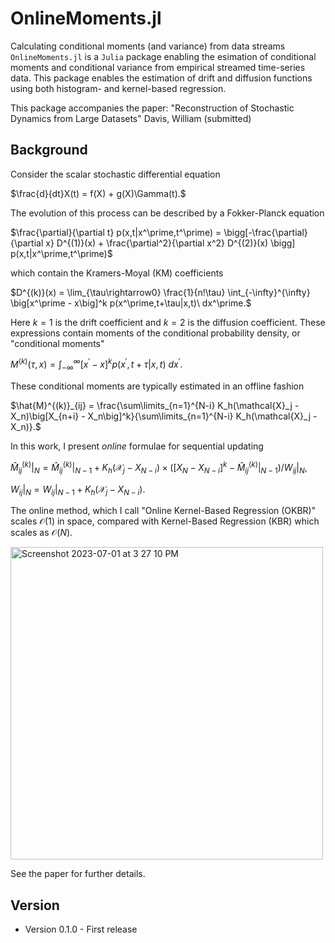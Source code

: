 # OnlineMoments.jl
Calculating conditional moments (and variance) from data streams
`OnlineMoments.jl` is a `Julia` package enabling the esimation of conditional moments and conditional variance from empirical streamed time-series data.
This package enables the estimation of drift and diffusion functions using both histogram- and kernel-based regression.

This package accompanies the paper: "Reconstruction of Stochastic Dynamics from Large Datasets" Davis, William (submitted)

## Background

Consider the scalar stochastic differential equation

$`\frac{d}{dt}X(t) = f(X) + g(X)\Gamma(t).`$

The evolution of this process can be described by a Fokker-Planck equation

$`\frac{\partial}{\partial t} p(x,t|x^\prime,t^\prime) = \bigg[-\frac{\partial}{\partial x} D^{(1)}(x) + \frac{\partial^2}{\partial x^2} D^{(2)}(x) \bigg] p(x,t|x^\prime,t^\prime)`$

which contain the Kramers-Moyal (KM) coefficients 

$`D^{(k)}(x) = \lim_{\tau\rightarrow0} \frac{1}{n!\tau} \int_{-\infty}^{\infty} \big[x^\prime - x\big]^k p(x^\prime,t+\tau|x,t)\ dx^\prime.`$

Here $`k=1`$ is the drift coefficient and $`k=2`$ is the diffusion coefficient. These expressions contain moments of the conditional probability density, or "conditional moments"

$`M^{(k)}(\tau,x) = \int_{-\infty}^\infty [x^\prime - x\big]^k p(x^\prime, t + \tau| x,t)\ dx^\prime.`$

These conditional moments are typically estimated in an offline fashion

$`\hat{M}^{(k)}_{ij} = \frac{\sum\limits_{n=1}^{N-i} K_h(\mathcal{X}_j - X_n)\big[X_{n+i} - X_n\big]^k}{\sum\limits_{n=1}^{N-i} K_h(\mathcal{X}_j - X_n)}.`$

In this work, I present *online* formulae for sequential updating

$`\hat{M}^{(k)}_{ij}\big|_{N} = \hat{M}^{(k)}_{ij}\big|_{N-1} + K_h(\mathcal{X}_j - X_{N-i})\times\left(\left[X_N - X_{N-i}\right]^k - \hat{M}^{(k)}_{ij}\big|_{N-1}\right)\Big/W_{ij}\big|_{N},`$

$`W_{ij}\big|_{N} = W_{ij}\big|_{N-1} + K_h\left(\mathcal{X}_j - X_{N-i}\right).`$

The online method, which I call "Online Kernel-Based Regression (OKBR)" scales $`\mathcal{O}(1)`$ in space, compared with Kernel-Based Regression (KBR) which scales as $`\mathcal{O}(N)`$.

<img width="500" alt="Screenshot 2023-07-01 at 3 27 10 PM" src="https://github.com/williamjsdavis/OnlineMoments.jl/assets/38541020/0556d811-17ac-4565-a436-423419371e44">

See the paper for further details.

## Version

- Version 0.1.0 - First release

